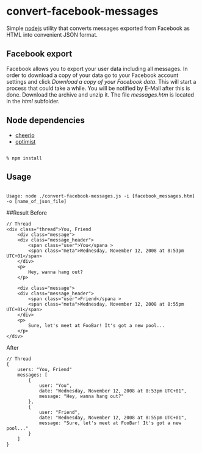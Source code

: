 # convert-facebook-messages
Simple [nodejs](http://nodejs.org) utility that converts messages exported from Facebook as HTML into convenient JSON format.

## Facebook export
Facebook allows you to export your user data including all messages. In order to download a copy of your data go to your Facebook account settings and click *Download a copy of your Facebook data*. This will start a process that could take a while. You will be notified by E-Mail after this is done. Download the archive and unzip it. The file *messages.htm* is located in the *html* subfolder.

## Node dependencies
+ [cheerio](https://github.com/MatthewMueller/cheerio)
+ [optimist](https://github.com/substack/node-optimist)

<code>
% npm install
</code>

## Usage
<code>
Usage: node ./convert-facebook-messages.js -i [facebook_messages.htm] -o [name_of_json_file]
</code>


##Result
Before

    // Thread
    <div class="thread">You, Friend
        <div class="message">
        <div class="message_header">
            <span class="user">You</spana >
            <span class="meta">Wednesday, November 12, 2008 at 8:53pm UTC+01</span>
        </div>
        <p>
            Hey, wanna hang out?
        </p>

        <div class="message">
        <div class="message_header">
            <span class="user">Friend</spana >
            <span class="meta">Wednesday, November 12, 2008 at 8:55pm UTC+01</span>
        </div>
        <p>
            Sure, let's meet at FooBar! It's got a new pool...
        </p>
    </div>
    
After

    // Thread
    {
        users: "You, Friend"
        messages: [
            {
                user: "You",
                date: "Wednesday, November 12, 2008 at 8:53pm UTC+01",
                message: "Hey, wanna hang out?"
            },
            {
                user: "Friend",
                date: "Wednesday, November 12, 2008 at 8:55pm UTC+01",
                message: "Sure, let's meet at FooBar! It's got a new pool..."
            }
        ]
    }
